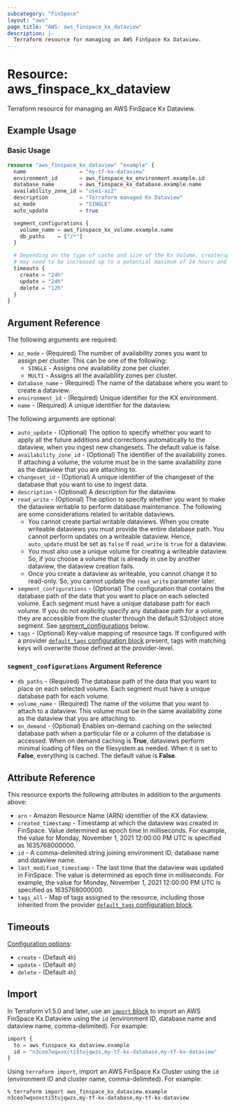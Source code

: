 ```yaml
---
subcategory: "FinSpace"
layout: "aws"
page_title: "AWS: aws_finspace_kx_dataview"
description: |-
  Terraform resource for managing an AWS FinSpace Kx Dataview.
---
```


# Resource: aws_finspace_kx_dataview

Terraform resource for managing an AWS FinSpace Kx Dataview.

## Example Usage

### Basic Usage

```terraform
resource "aws_finspace_kx_dataview" "example" {
  name                 = "my-tf-kx-dataview"
  environment_id       = aws_finspace_kx_environment.example.id
  database_name        = aws_finspace_kx_database.example.name
  availability_zone_id = "use1-az2"
  description          = "Terraform managed Kx Dataview"
  az_mode              = "SINGLE"
  auto_update          = true

  segment_configurations {
    volume_name = aws_finspace_kx_volume.example.name
    db_paths    = ["/*"]
  }

  # Depending on the type of cache and size of the Kx Volume, create/update timeouts 
  # may need to be increased up to a potential maximum of 24 hours and the delete timeout to 12 hours.
  timeouts {
    create = "24h"
    update = "24h"
    delete = "12h"
  }
}
```

## Argument Reference

The following arguments are required:

* `az_mode` - (Required) The number of availability zones you want to assign per cluster. This can be one of the following:
    * `SINGLE` - Assigns one availability zone per cluster.
    * `MULTI` - Assigns all the availability zones per cluster.
* `database_name` - (Required) The name of the database where you want to create a dataview.
* `environment_id` - (Required) Unique identifier for the KX environment.
* `name` - (Required) A unique identifier for the dataview.

The following arguments are optional:

* `auto_update` - (Optional) The option to specify whether you want to apply all the future additions and corrections automatically to the dataview, when you ingest new changesets. The default value is false.
* `availability_zone_id` - (Optional) The identifier of the availability zones. If attaching a volume, the volume must be in the same availability zone as the dataview that you are attaching to.
* `changeset_id` - (Optional) A unique identifier of the changeset of the database that you want to use to ingest data.
* `description` - (Optional) A description for the dataview.
* `read_write` - (Optional) The option to specify whether you want to make the dataview writable to perform database maintenance. The following are some considerations related to writable dataviews.
    * You cannot create partial writable dataviews. When you create writeable dataviews you must provide the entire database path. You cannot perform updates on a writeable dataview. Hence, `auto_update` must be set as `false` if `read_write` is `true` for a dataview.
    * You must also use a unique volume for creating a writeable dataview. So, if you choose a volume that is already in use by another dataview, the dataview creation fails.
    * Once you create a dataview as writeable, you cannot change it to read-only. So, you cannot update the `read_write` parameter later.
* `segment_configurations` - (Optional) The configuration that contains the database path of the data that you want to place on each selected volume. Each segment must have a unique database path for each volume. If you do not explicitly specify any database path for a volume, they are accessible from the cluster through the default S3/object store segment. See [segment_configurations](#segment_configurations-argument-reference) below.
* `tags` - (Optional) Key-value mapping of resource tags. If configured with a provider [`default_tags` configuration block](/docs/providers/aws/index.html#default_tags-configuration-block) present, tags with matching keys will overwrite those defined at the provider-level.

### `segment_configurations` Argument Reference

* `db_paths` - (Required) The database path of the data that you want to place on each selected volume. Each segment must have a unique database path for each volume.
* `volume_name` - (Required) The name of the volume that you want to attach to a dataview. This volume must be in the same availability zone as the dataview that you are attaching to.
* `on_demand` - (Optional) Enables on-demand caching on the selected database path when a particular file or a column of the database is accessed. When on demand caching is **True**, dataviews perform minimal loading of files on the filesystem as needed. When it is set to **False**, everything is cached. The default value is **False**.

## Attribute Reference

This resource exports the following attributes in addition to the arguments above:

* `arn` - Amazon Resource Name (ARN) identifier of the KX dataview.
* `created_timestamp` - Timestamp at which the dataview was created in FinSpace. Value determined as epoch time in milliseconds. For example, the value for Monday, November 1, 2021 12:00:00 PM UTC is specified as 1635768000000.
* `id` - A comma-delimited string joining environment ID, database name and dataview name.
* `last_modified_timestamp` - The last time that the dataview was updated in FinSpace. The value is determined as epoch time in milliseconds. For example, the value for Monday, November 1, 2021 12:00:00 PM UTC is specified as 1635768000000.
* `tags_all` - Map of tags assigned to the resource, including those inherited from the provider [`default_tags` configuration block](/docs/providers/aws/index.html#default_tags-configuration-block).

## Timeouts

[Configuration options](https://developer.hashicorp.com/terraform/language/resources/syntax#operation-timeouts):

* `create` - (Default `4h`)
* `update` - (Default `4h`)
* `delete` - (Default `4h`)

## Import

In Terraform v1.5.0 and later, use an [`import` block](https://developer.hashicorp.com/terraform/language/import) to import an AWS FinSpace Kx Dataview using the `id` (environment ID, database name and dataview name, comma-delimited). For example:

```terraform
import {
  to = aws_finspace_kx_dataview.example
  id = "n3ceo7wqxoxcti5tujqwzs,my-tf-kx-database,my-tf-kx-dataview"
}
```

Using `terraform import`, import an AWS FinSpace Kx Cluster using the `id` (environment ID and cluster name, comma-delimited). For example:

```console
% terraform import aws_finspace_kx_dataview.example n3ceo7wqxoxcti5tujqwzs,my-tf-kx-database,my-tf-kx-dataview
```

